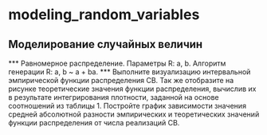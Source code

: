 # modeling_random_variables
## Моделирование случайных величин
*** Равномерное распределение. Параметры R: a, b. Алгоритм генерации R: a, b ~ a + ba. ***
Выполните визуализацию интервальной эмпирической функции распределения СВ. Так же отобразите на рисунке теоретические значения функции распределения, вычислив их в результате интегрирования плотности, заданной на основе соотношений из таблицы 1. Постройте график зависимости значения средней абсолютной разности эмпирических и теоретических значений функции распределения от числа реализаций СВ.
